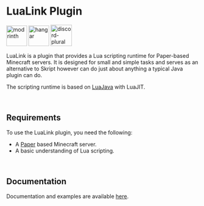 # LuaLink Plugin
<a href=https://modrinth.com/plugin/lualink><img alt="modrinth" height="54" src="https://cdn.jsdelivr.net/npm/@intergrav/devins-badges@3/assets/cozy/available/modrinth_vector.svg"></a>
<a href=https://hangar.papermc.io/Saturn/LuaLink><img alt="hangar" height="54" src="https://cdn.jsdelivr.net/npm/@intergrav/devins-badges@3/assets/cozy/available/hangar_vector.svg"></a>
<a href=https://discord.gg/xYcjBKqkDz><img alt="discord-plural" height="56" src="https://cdn.jsdelivr.net/npm/@intergrav/devins-badges@3/assets/cozy/social/discord-plural_vector.svg"></a>

LuaLink is a plugin that provides a Lua scripting runtime for Paper-based Minecraft servers. It is designed for small and simple tasks and serves as an alternative to Skript however can do just about anything a typical Java plugin can do.

The scripting runtime is based on [LuaJava](https://github.com/gudzpoz/luajava) with LuaJIT.

<br />

## Requirements

To use the LuaLink plugin, you need the following:

- A [Paper](https://papermc.io/) based Minecraft server.
- A basic understanding of Lua scripting.

<br />

## Documentation
Documentation and examples are available [here](about:blank).